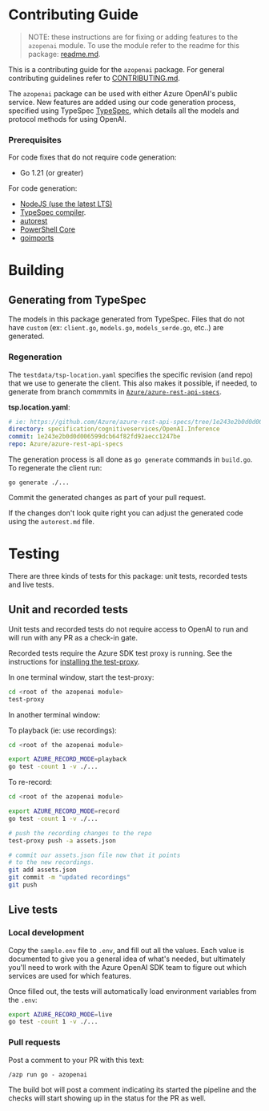 # Contributing Guide

> NOTE: these instructions are for fixing or adding features to the `azopenai` module. To use the module refer to the readme for this package: [readme.md](https://github.com/Azure/azure-sdk-for-go/tree/main/sdk/ai/azopenai/README.md).

This is a contributing guide for the `azopenai` package. For general contributing guidelines refer to [CONTRIBUTING.md](https://github.com/Azure/azure-sdk-for-go/blob/main/CONTRIBUTING.md).

The `azopenai` package can be used with either Azure OpenAI's public service. New features are added using our code generation process, specified using TypeSpec [TypeSpec](https://github.com/Microsoft/typespec), which details all the models and protocol methods for using OpenAI.

### Prerequisites

For code fixes that do not require code generation:
- Go 1.21 (or greater)

For code generation:
- [NodeJS (use the latest LTS)](https://nodejs.org)
- [TypeSpec compiler](https://github.com/Microsoft/typespec#getting-started).
- [autorest](https://github.com/Azure/autorest/tree/main/packages/apps/autorest)
- [PowerShell Core](https://github.com/PowerShell/PowerShell#get-powershell)
- [goimports](https://pkg.go.dev/golang.org/x/tools/cmd/goimports)

# Building

## Generating from TypeSpec

The models in this package generated from TypeSpec. Files that do not have `custom` (ex: `client.go`, `models.go`, `models_serde.go`, etc..) are generated.

### Regeneration

The `testdata/tsp-location.yaml` specifies the specific revision (and repo) that we use to generate the client. This also makes it possible, if needed, to generate from branch commmits in [`Azure/azure-rest-api-specs`](https://github.com/Azure/azure-rest-api-specs).

**tsp.location.yaml**:
```yaml
# ie: https://github.com/Azure/azure-rest-api-specs/tree/1e243e2b0d0d006599dcb64f82fd92aecc1247be/specification/cognitiveservices/OpenAI.Inference
directory: specification/cognitiveservices/OpenAI.Inference
commit: 1e243e2b0d0d006599dcb64f82fd92aecc1247be
repo: Azure/azure-rest-api-specs
```
The generation process is all done as `go generate` commands in `build.go`. To regenerate the client run:

```
go generate ./...
```

Commit the generated changes as part of your pull request.

If the changes don't look quite right you can adjust the generated code using the `autorest.md` file.

# Testing

There are three kinds of tests for this package: unit tests, recorded tests and live tests.

## Unit and recorded tests

Unit tests and recorded tests do not require access to OpenAI to run and will run with any PR as a check-in gate.

Recorded tests require the Azure SDK test proxy is running. See the instructions for [installing the test-proxy](https://github.com/Azure/azure-sdk-tools/blob/main/tools/test-proxy/Azure.Sdk.Tools.TestProxy/README.md#installation).

In one terminal window, start the test-proxy:

```bash
cd <root of the azopenai module>
test-proxy
```

In another terminal window:


To playback (ie: use recordings):
```bash
cd <root of the azopenai module>

export AZURE_RECORD_MODE=playback
go test -count 1 -v ./...
```

To re-record:
```bash
cd <root of the azopenai module>

export AZURE_RECORD_MODE=record
go test -count 1 -v ./...

# push the recording changes to the repo
test-proxy push -a assets.json

# commit our assets.json file now that it points
# to the new recordings.
git add assets.json
git commit -m "updated recordings"
git push
```

## Live tests

### Local development

Copy the `sample.env` file to `.env`, and fill out all the values. Each value is documented to give you a general idea of what's needed, but ultimately you'll need to work with the Azure OpenAI SDK team to figure out which services are used for which features.

Once filled out, the tests will automatically load environment variables from the `.env`:

```bash
export AZURE_RECORD_MODE=live
go test -count 1 -v ./...
```

### Pull requests

Post a comment to your PR with this text:

```
/azp run go - azopenai
```

The build bot will post a comment indicating its started the pipeline and the checks will start showing up in the status for the PR as well.
